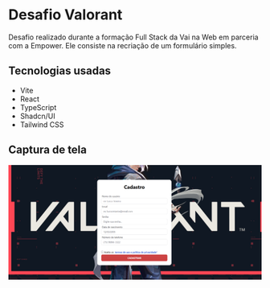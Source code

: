 # Desafio Valorant

Desafio realizado durante a formação Full Stack da Vai na Web em parceria com a Empower. Ele consiste na recriação de um formulário simples.


## Tecnologias usadas
- Vite
- React
- TypeScript
- Shadcn/UI
- Tailwind CSS

## Captura de tela
![](./src/images/preview.png)

